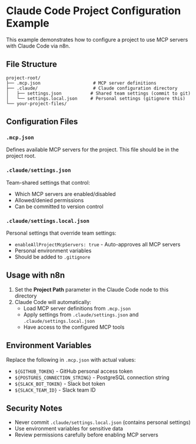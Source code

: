 # Claude Code Project Configuration Example

This example demonstrates how to configure a project to use MCP servers with Claude Code via n8n.

## File Structure

```
project-root/
├── .mcp.json                    # MCP server definitions
├── .claude/                     # Claude configuration directory
│   ├── settings.json           # Shared team settings (commit to git)
│   └── settings.local.json     # Personal settings (gitignore this)
└── your-project-files/
```

## Configuration Files

### `.mcp.json`
Defines available MCP servers for the project. This file should be in the project root.

### `.claude/settings.json`
Team-shared settings that control:
- Which MCP servers are enabled/disabled
- Allowed/denied permissions
- Can be committed to version control

### `.claude/settings.local.json`
Personal settings that override team settings:
- `enableAllProjectMcpServers: true` - Auto-approves all MCP servers
- Personal environment variables
- Should be added to `.gitignore`

## Usage with n8n

1. Set the **Project Path** parameter in the Claude Code node to this directory
2. Claude Code will automatically:
   - Load MCP server definitions from `.mcp.json`
   - Apply settings from `.claude/settings.json` and `.claude/settings.local.json`
   - Have access to the configured MCP tools

## Environment Variables

Replace the following in `.mcp.json` with actual values:
- `${GITHUB_TOKEN}` - GitHub personal access token
- `${POSTGRES_CONNECTION_STRING}` - PostgreSQL connection string
- `${SLACK_BOT_TOKEN}` - Slack bot token
- `${SLACK_TEAM_ID}` - Slack team ID

## Security Notes

- Never commit `.claude/settings.local.json` (contains personal settings)
- Use environment variables for sensitive data
- Review permissions carefully before enabling MCP servers